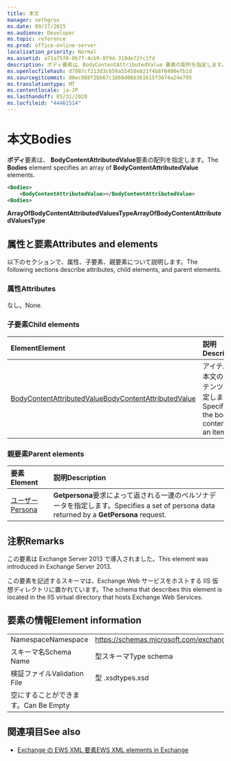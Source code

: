 ```yaml
---
title: 本文
manager: sethgros
ms.date: 09/17/2015
ms.audience: Developer
ms.topic: reference
ms.prod: office-online-server
localization_priority: Normal
ms.assetid: a71a75f0-0b77-4cb9-8f9d-319de72fc1fd
description: ボディ要素は、BodyContentAttributedValue 要素の配列を指定します。
ms.openlocfilehash: d7087cf213d3c659a55458e021f4b8f0400efb1d
ms.sourcegitcommit: 88ec988f2bb67c1866d06b361615f3674a24e795
ms.translationtype: MT
ms.contentlocale: ja-JP
ms.lasthandoff: 05/31/2020
ms.locfileid: "44461514"
---
```

# <a name="bodies"></a><span data-ttu-id="aa8e5-103">本文</span><span class="sxs-lookup"><span data-stu-id="aa8e5-103">Bodies</span></span>

<span data-ttu-id="aa8e5-104">**ボディ**要素は、 **BodyContentAttributedValue**要素の配列を指定します。</span><span class="sxs-lookup"><span data-stu-id="aa8e5-104">The **Bodies** element specifies an array of **BodyContentAttributedValue** elements.</span></span> 
  
```XML
<Bodies>
    <BodyContentAttributedValue></BodyContentAttributedValue>
<Bodies>
```

 <span data-ttu-id="aa8e5-105">**ArrayOfBodyContentAttributedValuesType**</span><span class="sxs-lookup"><span data-stu-id="aa8e5-105">**ArrayOfBodyContentAttributedValuesType**</span></span>
## <a name="attributes-and-elements"></a><span data-ttu-id="aa8e5-106">属性と要素</span><span class="sxs-lookup"><span data-stu-id="aa8e5-106">Attributes and elements</span></span>

<span data-ttu-id="aa8e5-107">以下のセクションで、属性、子要素、親要素について説明します。</span><span class="sxs-lookup"><span data-stu-id="aa8e5-107">The following sections describe attributes, child elements, and parent elements.</span></span>
  
### <a name="attributes"></a><span data-ttu-id="aa8e5-108">属性</span><span class="sxs-lookup"><span data-stu-id="aa8e5-108">Attributes</span></span>

<span data-ttu-id="aa8e5-109">なし。</span><span class="sxs-lookup"><span data-stu-id="aa8e5-109">None.</span></span>
  
### <a name="child-elements"></a><span data-ttu-id="aa8e5-110">子要素</span><span class="sxs-lookup"><span data-stu-id="aa8e5-110">Child elements</span></span>

|<span data-ttu-id="aa8e5-111">**Element**</span><span class="sxs-lookup"><span data-stu-id="aa8e5-111">**Element**</span></span>|<span data-ttu-id="aa8e5-112">**説明**</span><span class="sxs-lookup"><span data-stu-id="aa8e5-112">**Description**</span></span>|
|:-----|:-----|
|[<span data-ttu-id="aa8e5-113">BodyContentAttributedValue</span><span class="sxs-lookup"><span data-stu-id="aa8e5-113">BodyContentAttributedValue</span></span>](bodycontentattributedvalue.md) <br/> |<span data-ttu-id="aa8e5-114">アイテムの本文のコンテンツを指定します。</span><span class="sxs-lookup"><span data-stu-id="aa8e5-114">Specifies the body content of an item.</span></span>  <br/> |
   
### <a name="parent-elements"></a><span data-ttu-id="aa8e5-115">親要素</span><span class="sxs-lookup"><span data-stu-id="aa8e5-115">Parent elements</span></span>

|<span data-ttu-id="aa8e5-116">**要素**</span><span class="sxs-lookup"><span data-stu-id="aa8e5-116">**Element**</span></span>|<span data-ttu-id="aa8e5-117">**説明**</span><span class="sxs-lookup"><span data-stu-id="aa8e5-117">**Description**</span></span>|
|:-----|:-----|
|[<span data-ttu-id="aa8e5-118">ユーザー</span><span class="sxs-lookup"><span data-stu-id="aa8e5-118">Persona</span></span>](persona.md) <br/> |<span data-ttu-id="aa8e5-119">**Getpersona**要求によって返される一連のペルソナデータを指定します。</span><span class="sxs-lookup"><span data-stu-id="aa8e5-119">Specifies a set of persona data returned by a **GetPersona** request.</span></span>  <br/> |
   
## <a name="remarks"></a><span data-ttu-id="aa8e5-120">注釈</span><span class="sxs-lookup"><span data-stu-id="aa8e5-120">Remarks</span></span>

<span data-ttu-id="aa8e5-121">この要素は Exchange Server 2013 で導入されました。</span><span class="sxs-lookup"><span data-stu-id="aa8e5-121">This element was introduced in Exchange Server 2013.</span></span>
  
<span data-ttu-id="aa8e5-122">この要素を記述するスキーマは、Exchange Web サービスをホストする IIS 仮想ディレクトリに置かれています。</span><span class="sxs-lookup"><span data-stu-id="aa8e5-122">The schema that describes this element is located in the IIS virtual directory that hosts Exchange Web Services.</span></span>
  
## <a name="element-information"></a><span data-ttu-id="aa8e5-123">要素の情報</span><span class="sxs-lookup"><span data-stu-id="aa8e5-123">Element information</span></span>

|||
|:-----|:-----|
|<span data-ttu-id="aa8e5-124">Namespace</span><span class="sxs-lookup"><span data-stu-id="aa8e5-124">Namespace</span></span>  <br/> |https://schemas.microsoft.com/exchange/services/2006/types  <br/> |
|<span data-ttu-id="aa8e5-125">スキーマ名</span><span class="sxs-lookup"><span data-stu-id="aa8e5-125">Schema Name</span></span>  <br/> |<span data-ttu-id="aa8e5-126">型スキーマ</span><span class="sxs-lookup"><span data-stu-id="aa8e5-126">Type schema</span></span>  <br/> |
|<span data-ttu-id="aa8e5-127">検証ファイル</span><span class="sxs-lookup"><span data-stu-id="aa8e5-127">Validation File</span></span>  <br/> |<span data-ttu-id="aa8e5-128">型 .xsd</span><span class="sxs-lookup"><span data-stu-id="aa8e5-128">types.xsd</span></span>  <br/> |
|<span data-ttu-id="aa8e5-129">空にすることができます。</span><span class="sxs-lookup"><span data-stu-id="aa8e5-129">Can Be Empty</span></span>  <br/> ||
   
## <a name="see-also"></a><span data-ttu-id="aa8e5-130">関連項目</span><span class="sxs-lookup"><span data-stu-id="aa8e5-130">See also</span></span>



- [<span data-ttu-id="aa8e5-131">Exchange の EWS XML 要素</span><span class="sxs-lookup"><span data-stu-id="aa8e5-131">EWS XML elements in Exchange</span></span>](ews-xml-elements-in-exchange.md)

